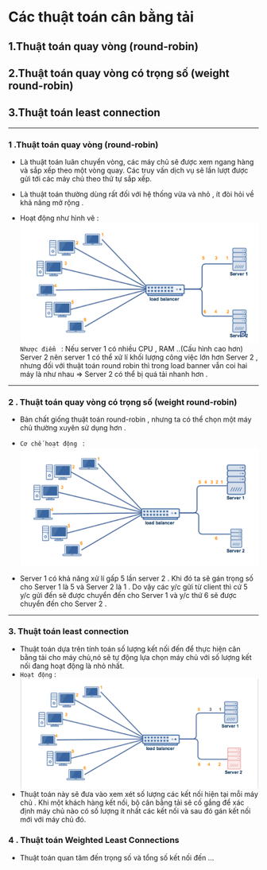 # Các thuật toán cân bằng tải

## 1.Thuật toán quay vòng (round-robin)
## 2.Thuật toán quay vòng có trọng số (weight round-robin)
## 3.Thuật toán least connection
___

### 1 .Thuật toán quay vòng (round-robin)
 - Là thuật toán luân chuyển vòng, các máy chủ sẽ được xem ngang hàng và sắp xếp theo một vòng quay. Các truy vấn dịch vụ sẽ lần lượt được gửi tới các máy chủ theo thứ tự sắp xếp.
 - Là thuật toán thường dùng rất đối với hệ thống vừa và nhỏ , ít đòi hỏi về khả năng mở rộng .

 - Hoạt động như hình vẽ :
  ![](images/round-robin.png) 
 `Nhược điểm ` : Nếu server 1 có nhiều CPU , RAM ..(Cấu hình cao hơn) Server 2 nên server 1 có thể xử lí khối lượng công việc lớn hơn Server 2 , nhưng đối với thuật toán round robin thì trong load banner vẫn coi hai máy là như nhau =>  Server 2 có thể bị quá tải nhanh hơn .
___

 ### 2 . Thuật toán quay vòng có trọng số (weight round-robin)
 - Bản chất giống thuật toán round-robin , nhưng ta có thể chọn một máy chủ thường xuyên sử dụng hơn .
 - `Cơ chế hoạt động ` :
  ![](images/weight-round-robin.png)

 - Server 1 có khả năng xử lí gấp 5 lần server 2 . Khi đó ta sẽ gán trọng số cho Server 1 là 5 và Server 2 là 1 .
 Do vậy các y/c gửi từ client thì cứ 5 y/c gửi đến sẽ được chuyển đến cho Server 1 và y/c thứ 6 sẽ được chuyển đến cho Server 2 .

 ___

 ### 3. Thuật toán least connection
 - Thuật toán dựa trên tính toán số lượng kết nối đến để thực hiện cân bằng tải cho máy chủ,nó sẽ tự động lựa chọn máy chủ với số lượng kết nối đang hoạt động là nhỏ nhất.
 - `Hoạt động` :
 ![](images/least_connect.png)  
 - Thuật toán này sẽ đưa vào xem xét số lượng các kết nối hiện tại mỗi máy chủ . Khi một khách hàng kết nối, bộ cân bằng tải sẽ cố gắng để xác định máy chủ nào có số lượng ít nhất các kết nối và sau đó gán kết nối mới với máy chủ đó.

 ### 4 . Thuật toán Weighted Least Connections
 - Thuật toán quan tâm đến trọng số và tổng số kết nối đến ...
